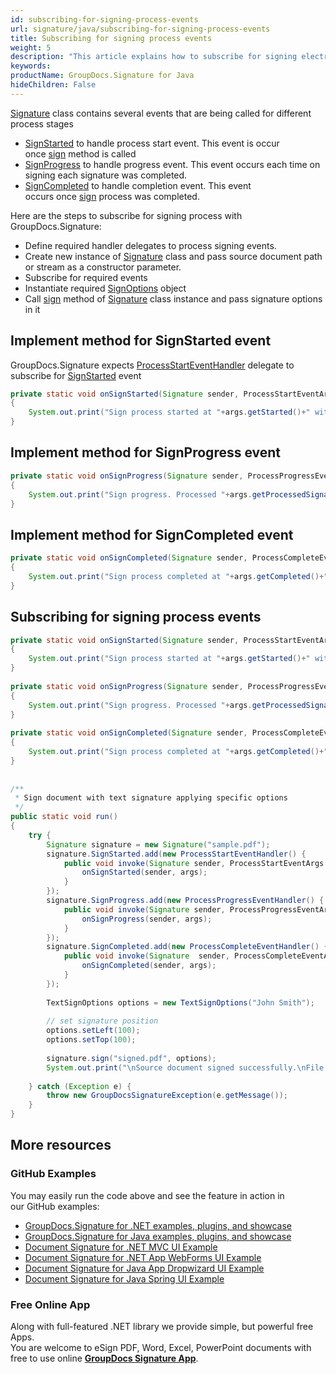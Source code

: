 ```yaml
---
id: subscribing-for-signing-process-events
url: signature/java/subscribing-for-signing-process-events
title: Subscribing for signing process events
weight: 5
description: "This article explains how to subscribe for signing electronic signatures events like start, progress and completion with GroupDocs.Signature API."
keywords: 
productName: GroupDocs.Signature for Java
hideChildren: False
---
```

[Signature](https://apireference.groupdocs.com/java/signature/com.groupdocs.signature/Signature) class contains several events that are being called for different process stages

*   [SignStarted](https://apireference.groupdocs.com/java/signature/com.groupdocs.signature/Signature#SignStarted) to handle process start event. This event is occur once [sign](https://apireference.groupdocs.com/java/signature/com.groupdocs.signature/Signature#sign(java.io.OutputStream,%20com.groupdocs.signature.options.sign.SignOptions)) method is called
*   [SignProgress](https://apireference.groupdocs.com/java/signature/com.groupdocs.signature/Signature#SignProgress) to handle progress event. This event occurs each time on signing each signature was completed.
*   [SignCompleted](https://apireference.groupdocs.com/java/signature/com.groupdocs.signature/Signature#SignCompleted) to handle completion event. This event occurs once [sign](https://apireference.groupdocs.com/java/signature/com.groupdocs.signature/Signature#sign(java.io.OutputStream,%20com.groupdocs.signature.options.sign.SignOptions)) process was completed.    

Here are the steps to subscribe for signing process with GroupDocs.Signature:

*   Define required handler delegates to process signing events.    
*   Create new instance of [Signature](https://apireference.groupdocs.com/java/signature/com.groupdocs.signature/Signature) class and pass source document path or stream as a constructor parameter.    
*   Subscribe for required events      
*   Instantiate required [SignOptions](https://apireference.groupdocs.com/java/signature/com.groupdocs.signature.options.sign/SignOptions) object  
*   Call [sign](https://apireference.groupdocs.com/java/signature/com.groupdocs.signature/Signature#sign(java.io.OutputStream,%20com.groupdocs.signature.options.sign.SignOptions)) method of [Signature](https://apireference.groupdocs.com/java/signature/com.groupdocs.signature/Signature) class instance and pass signature options in it
    

## Implement method for SignStarted event

GroupDocs.Signature expects [ProcessStartEventHandler](https://apireference.groupdocs.com/java/signature/com.groupdocs.signature.handler.events/ProcessStartEventHandler) delegate to subscribe for [SignStarted](https://apireference.groupdocs.com/java/signature/com.groupdocs.signature/Signature#SignStarted) event

```java
private static void onSignStarted(Signature sender, ProcessStartEventArgs args)
{
    System.out.print("Sign process started at "+args.getStarted()+" with "+args.getTotalSignatures()+" total signatures to be put in document");
}
```

## Implement method for SignProgress event

```java
private static void onSignProgress(Signature sender, ProcessProgressEventArgs args)
{
    System.out.print("Sign progress. Processed "+args.getProcessedSignatures()+" signatures. Time spent "+args.getTicks()+" mlsec");
}
```

## Implement method for SignCompleted event

```java
private static void onSignCompleted(Signature sender, ProcessCompleteEventArgs args)
{
    System.out.print("Sign process completed at "+args.getCompleted()+" with "+args.getTotalSignatures()+" total signatures. Process took "+args.getTicks()+" mlsec");
}
```

## Subscribing for signing process events

```java
private static void onSignStarted(Signature sender, ProcessStartEventArgs args)
{
    System.out.print("Sign process started at "+args.getStarted()+" with "+args.getTotalSignatures()+" total signatures to be put in document");
}
 
private static void onSignProgress(Signature sender, ProcessProgressEventArgs args)
{
    System.out.print("Sign progress. Processed "+args.getProcessedSignatures()+" signatures. Time spent "+args.getTicks()+" mlsec");
}
 
private static void onSignCompleted(Signature sender, ProcessCompleteEventArgs args)
{
    System.out.print("Sign process completed at "+args.getCompleted()+" with "+args.getTotalSignatures()+" total signatures. Process took "+args.getTicks()+" mlsec");
}
 
 
/**
 * Sign document with text signature applying specific options
 */
public static void run()
{    
    try {
        Signature signature = new Signature("sample.pdf");
        signature.SignStarted.add(new ProcessStartEventHandler() {
            public void invoke(Signature sender, ProcessStartEventArgs args) {
                onSignStarted(sender, args);
            }
        });
        signature.SignProgress.add(new ProcessProgressEventHandler() {
            public void invoke(Signature sender, ProcessProgressEventArgs args) {
                onSignProgress(sender, args);
            }
        });
        signature.SignCompleted.add(new ProcessCompleteEventHandler() {
            public void invoke(Signature  sender, ProcessCompleteEventArgs args) {
                onSignCompleted(sender, args);
            }
        });
 
        TextSignOptions options = new TextSignOptions("John Smith");
 
        // set signature position 
        options.setLeft(100);
        options.setTop(100);
 
        signature.sign("signed.pdf", options);
        System.out.print("\nSource document signed successfully.\nFile saved at " + outputFilePath);
 
    } catch (Exception e) {
        throw new GroupDocsSignatureException(e.getMessage());
    }
}
```

## More resources

### GitHub Examples 

You may easily run the code above and see the feature in action in our GitHub examples:

*   [GroupDocs.Signature for .NET examples, plugins, and showcase](https://github.com/groupdocs-signature/GroupDocs.Signature-for-.NET)    
*   [GroupDocs.Signature for Java examples, plugins, and showcase](https://github.com/groupdocs-signature/GroupDocs.Signature-for-Java)    
*   [Document Signature for .NET MVC UI Example](https://github.com/groupdocs-signature/GroupDocs.Signature-for-.NET-MVC)    
*   [Document Signature for .NET App WebForms UI Example](https://github.com/groupdocs-signature/GroupDocs.Signature-for-.NET-WebForms)    
*   [Document Signature for Java App Dropwizard UI Example](https://github.com/groupdocs-signature/GroupDocs.Signature-for-Java-Dropwizard)   
*   [Document Signature for Java Spring UI Example](https://github.com/groupdocs-signature/GroupDocs.Signature-for-Java-Spring)
    

### Free Online App 

Along with full-featured .NET library we provide simple, but powerful free Apps.  
You are welcome to eSign PDF, Word, Excel, PowerPoint documents with free to use online **[GroupDocs Signature App](https://products.groupdocs.app/signature)**.
